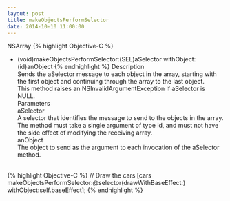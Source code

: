 ```yaml
---
layout: post
title: makeObjectsPerformSelector
date: 2014-10-10 11:00:00
---
```


NSArray
{% highlight Objective-C %}
- (void)makeObjectsPerformSelector:(SEL)aSelector withObject:(id)anObject
{% endhighlight %}
Description	<br/>
Sends the aSelector message to each object in the array, starting with the first object and continuing through the array to the last object.<br/>
This method raises an NSInvalidArgumentException if aSelector is NULL.<br/>
Parameters	<br/>
aSelector	<br/>
A selector that identifies the message to send to the objects in the array. The method must take a single argument of type id, and must not have the side effect of modifying the receiving array.<br/>
anObject	<br/>
The object to send as the argument to each invocation of the aSelector method.<br/>
<br/>
{% highlight Objective-C %}
// Draw the cars
[cars makeObjectsPerformSelector:@selector(drawWithBaseEffect:)
                      withObject:self.baseEffect];
{% endhighlight %}
